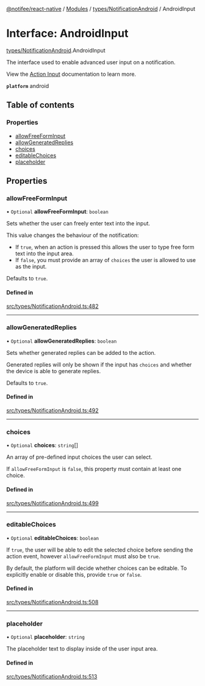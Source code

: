 [@notifee/react-native](../README.md) / [Modules](../modules.md) / [types/NotificationAndroid](../modules/types_NotificationAndroid.md) / AndroidInput

# Interface: AndroidInput

[types/NotificationAndroid](../modules/types_NotificationAndroid.md).AndroidInput

The interface used to enable advanced user input on a notification.

View the [Action Input](/react-native/docs/android/interaction#action-input) documentation to learn more.

**`platform`** android

## Table of contents

### Properties

- [allowFreeFormInput](types_NotificationAndroid.AndroidInput.md#allowfreeforminput)
- [allowGeneratedReplies](types_NotificationAndroid.AndroidInput.md#allowgeneratedreplies)
- [choices](types_NotificationAndroid.AndroidInput.md#choices)
- [editableChoices](types_NotificationAndroid.AndroidInput.md#editablechoices)
- [placeholder](types_NotificationAndroid.AndroidInput.md#placeholder)

## Properties

### allowFreeFormInput

• `Optional` **allowFreeFormInput**: `boolean`

Sets whether the user can freely enter text into the input.

This value changes the behaviour of the notification:

- If `true`, when an action is pressed this allows the user to type free form text into the input area.
- If `false`, you must provide an array of `choices` the user is allowed to use as the input.

Defaults to `true`.

#### Defined in

[src/types/NotificationAndroid.ts:482](https://github.com/notifee/react-native-notifee/blob/ee86b51/src/types/NotificationAndroid.ts#L482)

___

### allowGeneratedReplies

• `Optional` **allowGeneratedReplies**: `boolean`

Sets whether generated replies can be added to the action.

Generated replies will only be shown if the input has `choices` and whether the device
is able to generate replies.

Defaults to `true`.

#### Defined in

[src/types/NotificationAndroid.ts:492](https://github.com/notifee/react-native-notifee/blob/ee86b51/src/types/NotificationAndroid.ts#L492)

___

### choices

• `Optional` **choices**: `string`[]

An array of pre-defined input choices the user can select.

If `allowFreeFormInput` is `false`, this property must contain at least one choice.

#### Defined in

[src/types/NotificationAndroid.ts:499](https://github.com/notifee/react-native-notifee/blob/ee86b51/src/types/NotificationAndroid.ts#L499)

___

### editableChoices

• `Optional` **editableChoices**: `boolean`

If `true`, the user will be able to edit the selected choice before sending the action event, however
`allowFreeFormInput` must also be `true`.

By default, the platform will decide whether choices can be editable. To explicitly enable or disable
this, provide `true` or `false`.

#### Defined in

[src/types/NotificationAndroid.ts:508](https://github.com/notifee/react-native-notifee/blob/ee86b51/src/types/NotificationAndroid.ts#L508)

___

### placeholder

• `Optional` **placeholder**: `string`

The placeholder text to display inside of the user input area.

#### Defined in

[src/types/NotificationAndroid.ts:513](https://github.com/notifee/react-native-notifee/blob/ee86b51/src/types/NotificationAndroid.ts#L513)
